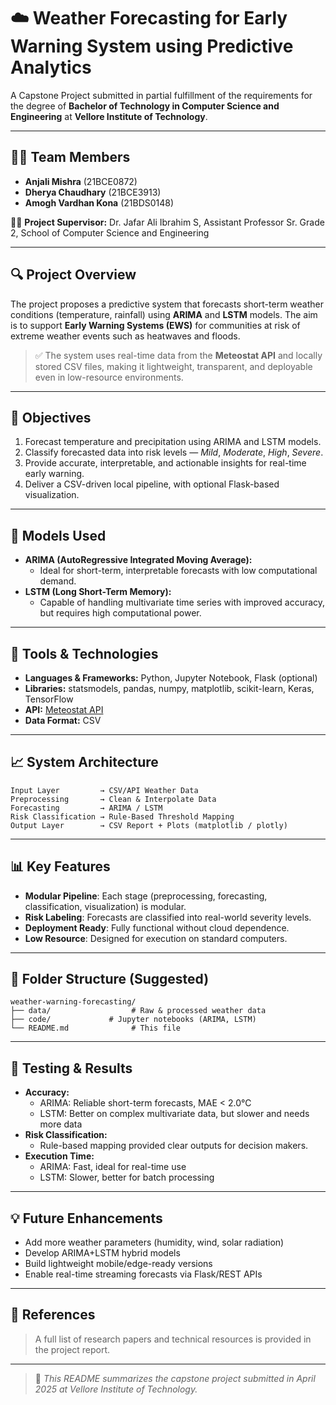# ☁️ Weather Forecasting for Early Warning System using Predictive Analytics

A Capstone Project submitted in partial fulfillment of the requirements for the degree of **Bachelor of Technology in Computer Science and Engineering** at **Vellore Institute of Technology**.

---

## 👨‍💻 Team Members
- **Anjali Mishra** (21BCE0872)  
- **Dherya Chaudhary** (21BCE3913)  
- **Amogh Vardhan Kona** (21BDS0148)  

🧑‍🏫 **Project Supervisor:** Dr. Jafar Ali Ibrahim S, Assistant Professor Sr. Grade 2, School of Computer Science and Engineering

---

## 🔍 Project Overview
The project proposes a predictive system that forecasts short-term weather conditions (temperature, rainfall) using **ARIMA** and **LSTM** models. The aim is to support **Early Warning Systems (EWS)** for communities at risk of extreme weather events such as heatwaves and floods.

> ✅ The system uses real-time data from the **Meteostat API** and locally stored CSV files, making it lightweight, transparent, and deployable even in low-resource environments.

---

## 🎯 Objectives
1. Forecast temperature and precipitation using ARIMA and LSTM models.
2. Classify forecasted data into risk levels — *Mild*, *Moderate*, *High*, *Severe*.
3. Provide accurate, interpretable, and actionable insights for real-time early warning.
4. Deliver a CSV-driven local pipeline, with optional Flask-based visualization.

---

## 🧠 Models Used
- **ARIMA (AutoRegressive Integrated Moving Average):**
  - Ideal for short-term, interpretable forecasts with low computational demand.
- **LSTM (Long Short-Term Memory):**
  - Capable of handling multivariate time series with improved accuracy, but requires high computational power.

---

## 🧪 Tools & Technologies
- **Languages & Frameworks:** Python, Jupyter Notebook, Flask (optional)
- **Libraries:** statsmodels, pandas, numpy, matplotlib, scikit-learn, Keras, TensorFlow
- **API:** [Meteostat API](https://dev.meteostat.net/)
- **Data Format:** CSV

---

## 📈 System Architecture
```
Input Layer         → CSV/API Weather Data
Preprocessing       → Clean & Interpolate Data
Forecasting         → ARIMA / LSTM
Risk Classification → Rule-Based Threshold Mapping
Output Layer        → CSV Report + Plots (matplotlib / plotly)
```

---

## 📊 Key Features
- **Modular Pipeline**: Each stage (preprocessing, forecasting, classification, visualization) is modular.
- **Risk Labeling**: Forecasts are classified into real-world severity levels.
- **Deployment Ready**: Fully functional without cloud dependence.
- **Low Resource**: Designed for execution on standard computers.

---

## 📁 Folder Structure (Suggested)
```
weather-warning-forecasting/
├── data/                  # Raw & processed weather data
├── code/             # Jupyter notebooks (ARIMA, LSTM)
└── README.md              # This file
```

---

## 🧪 Testing & Results
- **Accuracy:**
  - ARIMA: Reliable short-term forecasts, MAE < 2.0°C
  - LSTM: Better on complex multivariate data, but slower and needs more data
- **Risk Classification:**
  - Rule-based mapping provided clear outputs for decision makers.
- **Execution Time:**
  - ARIMA: Fast, ideal for real-time use
  - LSTM: Slower, better for batch processing

---

## 💡 Future Enhancements
- Add more weather parameters (humidity, wind, solar radiation)
- Develop ARIMA+LSTM hybrid models
- Build lightweight mobile/edge-ready versions
- Enable real-time streaming forecasts via Flask/REST APIs

---

## 📜 References
> A full list of research papers and technical resources is provided in the project report.

---


> 📝 *This README summarizes the capstone project submitted in April 2025 at Vellore Institute of Technology.*
